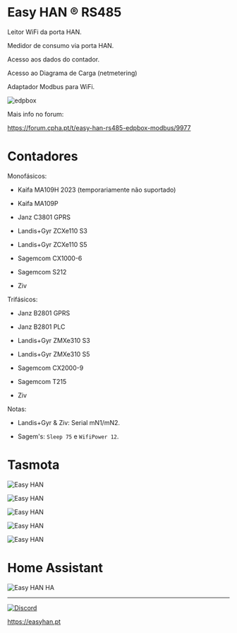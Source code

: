 # Easy HAN ® RS485

Leitor WiFi da porta HAN.

Medidor de consumo via porta HAN. 

Acesso aos dados do contador.

Acesso ao Diagrama de Carga (netmetering)

Adaptador Modbus para WiFi.

![edpbox](./edpbox1-20221029.jpg)


Mais info no forum:

https://forum.cpha.pt/t/easy-han-rs485-edpbox-modbus/9977

# Contadores

Monofásicos:

- Kaifa MA109H 2023 (temporariamente não suportado)

- Kaifa MA109P

- Janz C3801 GPRS

- Landis+Gyr ZCXe110 S3

- Landis+Gyr ZCXe110 S5

- Sagemcom CX1000-6

- Sagemcom S212

- Ziv

Trifásicos:

- Janz B2801 GPRS

- Janz B2801 PLC

- Landis+Gyr ZMXe310 S3

- Landis+Gyr ZMXe310 S5

- Sagemcom CX2000-9

- Sagemcom T215

- Ziv


Notas:

- Landis+Gyr & Ziv: Serial mN1/mN2.

- Sagem's: ```Sleep 75``` e ```WifiPower 12```.

# Tasmota

![Easy HAN](./img/tasmota1-0812.jpg)

![Easy HAN](./img/tasmota2-0812.jpg)

![Easy HAN](./img/tasmota4-0812.jpg)

![Easy HAN](./img/chartjs1-0812.jpg)

![Easy HAN](./img/chartjs2-0812.jpg)

# Home Assistant

![Easy HAN HA](./ha1-221022.jpg)

---

[![Discord](https://img.shields.io/discord/494714310518505472?style=plastic&logo=discord)](https://discord.gg/Mh9mTEA) 

https://easyhan.pt

